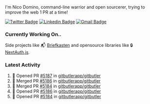 
I'm Nico Domino, command-line warrior and open sourcerer, trying to improve the web 1 PR at a time!

[![Twitter Badge](https://img.shields.io/badge/-@ndom91-1ca0f1?style=flat-square&labelColor=1ca0f1&logo=twitter&logoColor=white&link=https://twitter.com/ndom91)](https://twitter.com/ndom91) [![Linkedin Badge](https://img.shields.io/badge/-ndom91-blue?style=flat-square&logo=Linkedin&logoColor=white&link=https://www.linkedin.com/in/ndom91/)](https://www.linkedin.com/in/ndom91/) [![Gmail Badge](https://img.shields.io/badge/-yo@ndo.dev-c14438?style=flat-square&logo=mail.ru&logoColor=white&link=mailto:yo@ndo.dev)](mailto:yo@ndo.dev)

### Currently Working On..

Side projects like 📬 [Briefkasten](https://briefkastenhq.com) and opensource libraries like 🔒 [NextAuth.js](https://github.com/nextauthjs/next-auth).

<!--START_SECTION_PROFILE_VIEWS:readme-info-->
<!--END_SECTION_PROFILE_VIEWS:readme-info-->

<!--START_SECTION_DAILY_COMMIT:readme-info-->
<!--END_SECTION_DAILY_COMMIT:readme-info-->

<!--START_SECTION_WEEKLY_COMMIT:readme-info-->
<!--END_SECTION_WEEKLY_COMMIT:readme-info-->

### Latest Activity

<!--START_SECTION:activity-->
1. 💪 Opened PR [#5187](https://github.com/gitbutlerapp/gitbutler/pull/5187) in [gitbutlerapp/gitbutler](https://github.com/gitbutlerapp/gitbutler)
2. 🎉 Merged PR [#5186](https://github.com/gitbutlerapp/gitbutler/pull/5186) in [gitbutlerapp/gitbutler](https://github.com/gitbutlerapp/gitbutler)
3. 🎉 Merged PR [#5184](https://github.com/gitbutlerapp/gitbutler/pull/5184) in [gitbutlerapp/gitbutler](https://github.com/gitbutlerapp/gitbutler)
4. 💪 Opened PR [#5186](https://github.com/gitbutlerapp/gitbutler/pull/5186) in [gitbutlerapp/gitbutler](https://github.com/gitbutlerapp/gitbutler)
5. 💪 Opened PR [#5184](https://github.com/gitbutlerapp/gitbutler/pull/5184) in [gitbutlerapp/gitbutler](https://github.com/gitbutlerapp/gitbutler)
<!--END_SECTION:activity-->

